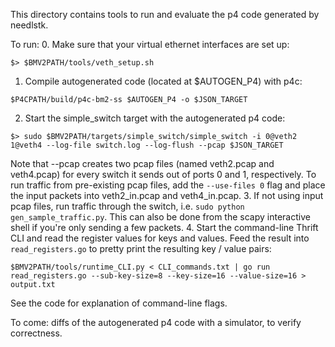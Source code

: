 This directory contains tools to run and evaluate the p4 code generated by needlstk.

To run:
0. Make sure that your virtual ethernet interfaces are set up:
```
$> $BMV2PATH/tools/veth_setup.sh
```
1. Compile autogenerated code (located at $AUTOGEN_P4) with p4c:
```
$P4CPATH/build/p4c-bm2-ss $AUTOGEN_P4 -o $JSON_TARGET
```
2. Start the simple_switch target with the autogenerated p4 code:
```
$> sudo $BMV2PATH/targets/simple_switch/simple_switch -i 0@veth2 1@veth4 --log-file switch.log --log-flush --pcap $JSON_TARGET
```
Note that --pcap creates two pcap files (named veth2.pcap and veth4.pcap) for every switch it sends out of ports 0 and 1, respectively.
To run traffic from pre-existing pcap files, add the `--use-files 0` flag and place the input packets into veth2_in.pcap and veth4_in.pcap.
3. If not using input pcap files, run traffic through the switch, i.e. `sudo python gen_sample_traffic.py`. This can also be done from the
scapy interactive shell if you're only sending a few packets.
4. Start the command-line Thrift CLI and read the register values for keys and values. Feed the result into `read_registers.go` to
pretty print the resulting key / value pairs:
```
$BMV2PATH/tools/runtime_CLI.py < CLI_commands.txt | go run read_registers.go --sub-key-size=8 --key-size=16 --value-size=16 > output.txt
```
See the code for explanation of command-line flags.

To come: diffs of the autogenerated p4 code with a simulator, to verify correctness.
